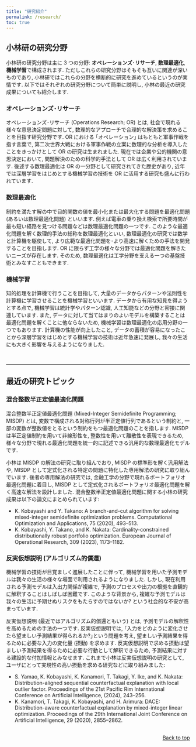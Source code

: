 ```yaml
---
title: "研究紹介"
permalink: /research/
toc: true
---
```


## 小林研の研究分野

小林研の研究分野は主に 3 つの分野: **オペレーションズ･リサーチ**, **数理最適化**, **機械学習**で構成されます. ただしこれらの研究分野はそもそも互いに関連が深いものであり, 小林研ではこれらの分野を横断的に研究を進めているというのが実情です. 以下ではそれぞれの研究分野について簡単に説明し, 小林の最近の研究成果についても紹介します. 



### オペレーションズ･リサーチ

オペレーションズ･リサーチ (Operations Research; OR) とは, 社会で現れる様々な意思決定問題に対して, 数理的なアプローチで合理的な解決策を求めることを目指す研究分野です. OR における ｢オペレーション｣ はもともと軍事作戦を指す言葉で, 第二次世界大戦における軍事作戦の立案に数理的な分析を導入したことをきっかけとして OR の研究は生まれました. 現在では企業や公的機関の意思決定において, 問題解決のための科学的手法として OR は広く利用されています. 後述する数理最適化は OR の一分野として研究されてきた歴史があり, 近年では深層学習をはじめとする機械学習の技術を OR に活用する研究も盛んに行われています.

### 数理最適化

制約を満たす解の中で目的関数の値を最小化または最大化する問題を最適化問題 (あるいは数理最適化問題) といいます. 例えば電車の乗り換え検索で所要時間が最も短い経路を見つける問題などは数理最適化問題の一つです. このような最適化問題を解く数理的手法の総称を数理最適化といい, 数理最適化の研究では数学と計算機を駆使して, より広範な最適化問題を･より高速に解くための手法を開発することを目指します. OR に限らず工学の様々な分野では最適化問題を解きたいニーズが存在します. そのため, 数理最適化は工学分野を支える一つの基盤技術とみなすこともできます.

### 機械学習

知的処理を計算機で行うことを目指して, 大量のデータからパターンや法則性を計算機に学習させることを機械学習といいます. データから有用な知見を得ようとする点で, 機械学習は統計学やパターン認識, 人工知能などの分野と密接に関連しています. また, データに対して当てはまりのよいモデルを構築することは最適化問題を解くことに他ならないため, 機械学習は数理最適化の応用分野の一つでもあります. 計算機の性能が向上したこと, データの蓄積が容易になったことから深層学習をはじめとする機械学習の技術は近年急速に発展し, 我々の生活にも大きく影響を与えるようになりました.

<br>

--- 

## 最近の研究トピック

### 混合整数半正定値最適化問題

混合整数半正定値最適化問題 (Mixed-Integer Semidefinite Programming; MISDP) とは, 変数で構成される対称行列が半正定値行列であるという制約と, 一部の変数が整数値をとるという制約をもつ最適化問題のことを指します. MISDP は半正定値制約を用いて非線形性を, 整数性を用いて離散性を表現できるため, 様々な分野で現れる最適化問題を統一的に記述できる汎用的な数理最適化モデルです. 

小林は MISDP の解法の研究に取り組んでおり, MISDP の標準形を解く汎用解法や, MISDP として定式化される特定の問題に特化した専用解法の研究に取り組んでいます. 後者の専用解法の研究では, 金融工学の分野で現れるポートフォリオ最適化問題に着目し, MISDP として定式化されるポートフォリオ最適化問題を解く高速な解法を設計しました. 混合整数半正定値最適化問題に関する小林の研究成果は以下の論文にまとめられています: 

- K. Kobayashi and Y. Takano: A branch-and-cut algorithm for solving mixed-integer semidefinite optimization problems. Computational Optimization and Applications, 75 (2020), 493–513.
- K. Kobayashi, Y. Takano, and K. Nakata: Cardinality-constrained distributionally robust portfolio optimization. European Journal of Operational Research, 309 (2023), 1173–1182.

### 反実仮想説明 (アルゴリズム的償還) 

機械学習の技術が目覚ましく進展したことに伴って, 機械学習を用いた予測モデルは我々の生活の様々な場面で利用されるようになりました. しかし, 現在利用される予測モデルは入出力関係が複雑で, 予測のプロセスや出力の根拠を直観的に解釈することはしばしば困難です. このような背景から, 複雑な予測モデルは我々の生活に予期せぬリスクをもたらすのではないか? という社会的な不安が高まっています. 

反実仮想説明 (最近ではアルゴリズム的償還ともいう) とは, 予測モデルの解釈性を高めるための手法の一つです. 
反実仮想説明では, ｢入力をどのように変化させたら望ましい予測結果が得られるか?｣という問題を考え, 望ましい予測結果を得るために必要な入力の変化量 (摂動) を求めます. 反実仮想説明で求める摂動は望ましい予測結果を得るために必要な行動として解釈できるため, 予測結果に対する建設的な付加情報とみなせます.  これまで小林は反実仮想説明の研究として, ユーザにとって実現性の高い摂動を求める研究などに取り組みました:

- S. Yamao, K. Kobayashi, K. Kanamori, T. Takagi, Y. Ike, and K. Nakata: Distribution-aligned sequential counterfactual explanation with local outlier factor. Proceedings of the 21st Pacific Rim International Conference on Artificial Intelligence, (2024), 243–256.
- K. Kanamori, T. Takagi, K. Kobayashi, and H. Arimura: DACE: Distribution-aware counterfactual explanation by mixed-integer linear optimization. Proceedings of the 29th International Joint Conference on Artificial Intelligence, 29 (2020), 2855–2862.



<p class="sample" style="text-align:end;">
<br>
 <a href="#top">Back to top</a>
</p>
